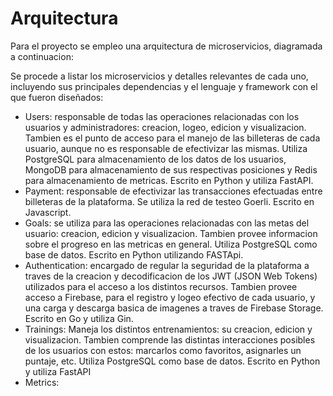 # Arquitectura

Para el proyecto se empleo una arquitectura de microservicios, diagramada a continuacion:

Se procede a listar los microservicios y detalles relevantes de cada uno, incluyendo sus principales dependencias y el lenguaje
y framework con el que fueron diseñados:

- Users: responsable de todas las operaciones relacionadas con los usuarios y administradores: creacion, logeo, edicion y visualizacion.
Tambien es el punto de acceso para el manejo de las billeteras de cada usuario, aunque no es responsable de efectivizar las mismas.
Utiliza PostgreSQL para almacenamiento de los datos de los usuarios, MongoDB para almacenamiento de sus respectivas posiciones y Redis para 
almacenamiento de metricas. Escrito en Python y utiliza FastAPI.
- Payment: responsable de efectivizar las transacciones efectuadas entre billeteras de la plataforma. Se utiliza la red de testeo Goerli.
Escrito en Javascript.
- Goals: se utiliza para las operaciones relacionadas con las metas del usuario: creacion, edicion y visualizacion. Tambien provee
informacion sobre el progreso en las metricas en general. Utiliza PostgreSQL como base de datos. Escrito en Python utilizando FASTApi.
- Authentication: encargado de regular la seguridad de la plataforma a traves de la creacion y decodificacion de los JWT (JSON Web Tokens) utilizados
para el acceso a los distintos recursos. Tambien provee acceso a Firebase, para el registro y logeo efectivo de cada usuario, y una carga
y descarga basica de imagenes a traves de Firebase Storage. Escrito en Go y utiliza Gin.
- Trainings: Maneja los distintos entrenamientos: su creacion, edicion y visualizacion. Tambien comprende las distintas interacciones
posibles de los usuarios con estos: marcarlos como favoritos, asignarles un puntaje, etc. Utiliza PostgreSQL como base de datos. Escrito en Python y utiliza FastAPI
- Metrics: 